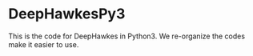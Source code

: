 # DeepHawkesPy3
This is the code for DeepHawkes in Python3. We re-organize the codes make it easier to use.
